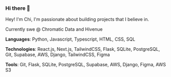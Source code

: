 ### Hi there 👋

 Hey! I'm Chi, I'm passionate about building projects that I believe in.

 Currently swe @ Chromatic Data and Hivenue
    
**Languages**: Python, Javascript, Typescript, HTML, CSS, SQL

**Technologies**: React.js, Next.js, TailwindCSS, Flask, SQLite, PostgreSQL, Git, Supabase, AWS, Django, TailwindCSS,  Figma

**Tools**:  Git, Flask, SQLite, PostgreSQL, Supabase, AWS, Django,  Figma, AWS S3
  

  
<!--
**qimcis/qimcis** is a ✨ _special_ ✨ repository because its `README.md` (this file) appears on your GitHub profile.

Here are some ideas to get you started:

- 🔭 I’m currently working on ...
- 🌱 I’m currently learning ...
- 👯 I’m looking to collaborate on ...
- 🤔 I’m looking for help with ...
- 💬 Ask me about ...
- 📫 How to reach me: ...
- 😄 Pronouns: ...
- ⚡ Fun fact: ...
-->
